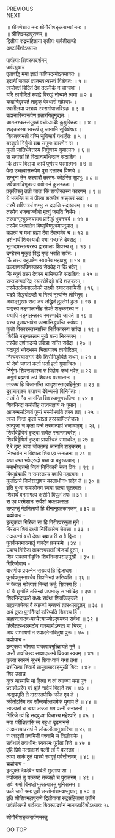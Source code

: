 PREVIOUS  
NEXT  
  
॥ श्रीगणेशाय नमः श्रीगौरीशङ्कराभ्यां नमः ॥  
॥ श्रीशिवमहापुराणम् ॥  
द्वितीया रुद्रसंहितायां तृतीयः पार्वतीखण्डे  
अष्टाविंशोऽध्यायः  
  
पार्वत्याः शिवरूपदर्शनम्  
पार्वत्युवाच  
एतावद्धि मया ज्ञातं कश्चिदन्योऽयमागतः ।  
इदानीं सकलं ज्ञातमवध्यस्त्वं विशेषतः ॥ १ ॥  
त्वयोक्तं विदितं देव तदलीकं न चान्यथा ।  
यदि त्वयोदितं स्याद्वै विरुद्धं नोच्यते त्वया ॥ २ ॥  
कदाचिद्दृश्यते तादृक् वेषधारी महेश्वरः ।  
स्वलीलया परब्रह्म स्वरागोपात्तविग्रहः ॥ ३ ॥  
ब्रह्मचारिस्वरूपेण प्रतारयितुमुद्यतः ।  
आगतश्छलसंयुक्तं वचोऽवादीः कुयुक्तितः। ॥ ४ ॥  
शङ्करस्य स्वरूपं तु जानामि सुविशेषतः ।  
शिवतत्त्वमतो वच्मि सुविचार्य यथार्हतः ॥ ५ ॥  
वस्तुतो निर्गुणो ब्रह्म सगुणः कारणेन सः ।  
कुतो जातिर्भवेत्तस्य निर्गुणस्य गुणात्मनः ॥ ६ ॥  
स सर्वासां हि विद्यानामधिष्ठानं सदाशिवः ।  
किं तस्य विद्यया कार्यं पूर्णस्य परमात्मनः ॥ ७ ॥  
वेदा उच्छ्वासरूपेण पुरा दत्ताश्च विष्णवे ।  
शम्भुना तेन कल्पादौ तत्समः कोऽस्ति सुप्रभुः ॥ ८ ॥  
सर्वेषामादिभूतस्य वयोमानं कुतस्ततः ।  
प्रकृतिस्तु ततो जाता किं शक्तेस्तस्य कारणम् ॥ ९ ॥  
ये भजन्ति च तं प्रीत्या शक्तीशं शङ्करं सदा ।  
तस्मै शक्तित्रयं शम्भुः स ददाति सदाव्ययम् ॥ १० ॥  
तस्यैव भजनाज्जीवो मृत्युं जयति निर्भयः ।  
तस्मान्मृत्युञ्जयन्नाम प्रसिद्धं भुवनत्रये ॥ ११ ॥  
तस्यैव पक्षपातेन विष्णुर्विष्णुत्वमाप्नुयात् ।  
ब्रह्मत्वं च यथा ब्रह्मा देवा देवत्वमेव च ॥ १२ ॥  
दर्शनार्थं शिवस्यादौ यथा गच्छति देवराट् ।  
भूतादयस्तत्परस्य द्वारपालाः शिवस्य तु ॥ १३ ॥  
दण्डैश्च मुकुटं विद्धं मृष्टं भवति सर्वतः ।  
किं तस्य बहुपक्षेण स्वयमेव महाप्रभुः ॥ १४ ॥  
कल्याणरूपिणस्तस्य सेवयेह न किं भवेत् ।  
किं न्यूनं तस्य देवस्य मामिच्छति सदाशिवः ॥ १५ ॥  
सप्तजन्मदरिद्रः स्यात्सेवेद्यो यदि शङ्करम् ।  
तस्यैतत्सेवनाल्लोको लक्ष्मीः स्यादनपायिनी ॥ १६ ॥  
यदग्रे सिद्धयोऽष्टौ च नित्यं नृत्यन्ति तोषितुम् ।  
अवाङ्मुखाः सदा तत्र तद्धितं दुर्ल्लभं कुतः ॥ १७ ॥  
यद्यस्य मङ्‌गालानीह सेवते शङ्करस्य न ।  
यथापि मङ्गलन्तस्य स्मरणादेव जायते ॥ १८ ॥  
यस्य पूजाप्रभावेण कामाःसिद्ध्यन्ति सर्वशः ।  
कुतो विकारस्तस्यास्ति निर्विकारस्य सर्वदा ॥ १९ ॥  
शिवेति मङ्गलन्नाम मुखे यस्य निरन्तरम् ।  
तस्यैव दर्शनादन्ये पवित्राः सन्ति सर्वदा ॥ २० ॥  
यद्यपूतं भवेद्‌भस्म चितायाश्च त्वयोदितम् ।  
नित्यमस्याङ्‌गगं देवैः शिरोभिर्द्धार्यते कथम् ॥ २१ ॥  
यो देवो जगतां कर्ता भर्ता हर्ता गुणान्वितः ।  
निर्गुणः शिवसञ्ज्ञश्च स विज्ञेयः कथं भवेत् ॥ २२ ॥  
अगुणं ब्रह्मणो रूपं शिवस्य परमात्मनः ।  
तत्कथं हि विजानन्ति त्वादृशास्तद्‌बहिर्मुखाः ॥ २३ ॥  
दुराचाराश्च पापाश्च देवेभ्यस्ते विनिर्गताः ।  
तत्त्वं ते नैव जानन्ति शिवस्यागुणरूपिणः ॥ २४ ॥  
शिवनिन्दां करोतीह तत्त्वमज्ञाय यः पुमान् ।  
आजन्मसञ्चितं पुण्यं भस्मीभवति तस्य तत् ॥ २५ ॥  
त्वया निन्दा कृता याऽत्र हरस्यामिततेजसः ।  
त्वत्पूजा च कृता यन्मे तस्मात्पापं भजाम्यहम् ॥ २६ ॥  
शिवविद्वेषिणं दृष्ट्वा सचेलं स्नानमाचरेत् ।  
शिवविद्वेषिणं दृष्ट्वा प्रायश्चितं समाचरेत् ॥ २७ ॥  
रे रे दुष्ट त्वया चोक्तमहं जानामि शङ्करम् ।  
निश्चयेन न विज्ञातः शिव एव सनातनः ॥ २८ ॥  
यथा तथा भवेद्‌रुद्रो यथा वा बहुरूपवान् ।  
ममाभीष्टतमो नित्यं निर्विकारी सतां प्रियः ॥ २९ ॥  
विष्णुर्ब्रह्मापि न समस्तस्य क्वापि महात्मनः ।  
कुतोऽन्ये निर्जराद्याश्च कालाधीनाः सदैव ते ॥ ३० ॥  
इति बुध्या समालोक्य स्वया सत्या सुतत्त्वतः ।  
शिवार्थं वनमागत्य करोमि विपुलं तपः ॥ ३१ ॥  
स एव परमेशानः सर्वेशो भक्तवत्सलः ।  
सम्प्राप्तुं मेऽभिलाषो हि दीनानुग्रहकारकम् ॥ ३२ ॥  
ब्रह्मोवाच -  
इत्युक्त्वा गिरिजा सा हि गिरीश्वरसुता मुने ।  
विरराम शिवं दध्यौ निर्विकारेण चेतसा ॥ ३३ ॥  
तदाकर्ण्य वचो देव्या ब्रह्मचारी स वै द्विजः ।  
पुनर्वचनमाख्यातुं यावदेव प्रचक्रमे ॥ ३४ ॥  
उवाच गिरिजा तावत्स्वसखीं विजयां द्रुतम् ।  
शिव सक्तमनोवृत्तिः शिवनिन्दापराङ्मुखी ॥ ३५ ॥  
गिरिजोवाच -  
वारणीयः प्रयत्नेन सख्ययं हि द्विजाधमः ।  
पुनर्वक्तुमनाश्चैव शिवनिन्दां करिष्यति ॥ ३६ ॥  
न केवलं भवेत्पापं निन्दां कर्तुः शिवस्य हि ।  
यो वै शृणोति तन्निन्दां पापभाक् स भवेदिह ॥ ३७ ॥  
शिवनिन्दाकरो वध्यः सर्वथा शिवकिङ्‌करैः ।  
ब्राह्मणश्चेत्स वै त्याज्यो गन्तव्यं तत्स्थलाद्द्रुतम् ॥ ३८ ॥  
अयं दुष्टः पुनर्निन्दां करिष्यति शिवस्य हि ।  
ब्राह्मणत्वादवध्यश्चैत्त्याज्योऽदृश्यश्च सर्वथा ॥ ३९ ॥  
हित्वैतत्स्थलमद्येव यास्यामोऽन्यत्र मा चिरम् ।  
अथ सम्भाषणं न स्यादनेनाविदुषा पुनः ॥ ४० ॥  
ब्रह्मोवाच -  
इत्युक्त्वा चोमया यावत्पादमुत्क्षिप्यते मुने ।  
असौ तावच्छिवः साक्षादालम्बे प्रियया स्वयम् ॥ ४१ ॥  
कृत्वा स्वरूपं सुभगं शिवाध्यानं यथा तथा ।  
दर्शयित्वा शिवायै तामुवाचावाङ्मुखीं शिवः ॥ ४२ ॥  
शिव उवाच  
कुत्र यास्यसि मां हित्वा न त्वं त्याज्या मया पुनः ।  
प्रसन्नोऽस्मि वरं ब्रूहि नादेयं विद्यते तव ॥ ४३ ॥  
अद्यप्रभृति ते दासस्तपोभिः क्रीत एव ते ।  
क्रीतोऽस्मि तव सौन्दर्यात्क्षणमेकं युगाय ते ॥ ४४ ॥  
त्यज्यतां च त्वया लज्जा मम पत्नी सनातनी ।  
गिरिजे त्वं हि सद्‌बुध्या विचारय महेश्वरि ॥ ४५ ॥  
मया परीक्षितासि त्वं बहुधा दृढमानसे ।  
तत्क्षमस्वापराधं मे लोकलीलानुसारिणः ॥ ४६ ॥  
न त्वादृशीं प्रणयिनीं पश्यामि च त्रिलोकके ।  
सर्वथाहं तवाधीनः स्वकामः पूर्यतां शिवे ॥ ४७ ॥  
एहि प्रिये मत्सकाशं पत्नी त्वं मे वरस्तव ।  
त्वया साकं द्रुतं यास्ये स्वगृहं पर्वत्तोत्तमम् ॥ ४८ ॥  
ब्रह्मोवाच -  
इत्युक्ते देवदेवेन पार्वती मुदमाप सा ।  
तपोजातं तु यत्कष्टं तज्जहौ च पुरातनम् ॥ ४९ ॥  
सर्वः श्रमो विनष्टोभूत्सत्यास्तु मुनिसत्तम ।  
फले जाते श्रमः पूर्वो जन्तोर्नाशमवाप्नुयात् ॥ ५० ॥  
इति श्रीशिवमहापुराणे द्वितीयायां रुद्रसंहितायां तृतीये  
पार्वतीखण्डे पार्वत्याः शिवरूपदर्शनं नामाष्टाविंशोऽध्यायः २८  
  
  
श्रीगौरीशङ्करार्पणमस्तु  
  
GO TOP
